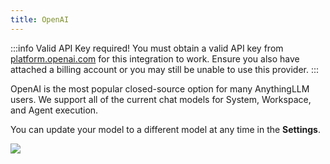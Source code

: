 ```yaml
---
title: OpenAI
---
```


:::info Valid API Key required!
You must obtain a valid API key from [platform.openai.com](https://platform.openai.com) for this integration to work. Ensure you also have attached a billing account or you may still be unable to use this provider.
:::


OpenAI is the most popular closed-source option for many AnythingLLM users. We support all of the current chat models for System, Workspace, and Agent execution.

You can update your model to a different model at any time in the **Settings**.

<img src="/img/built-in-llm.png" />
